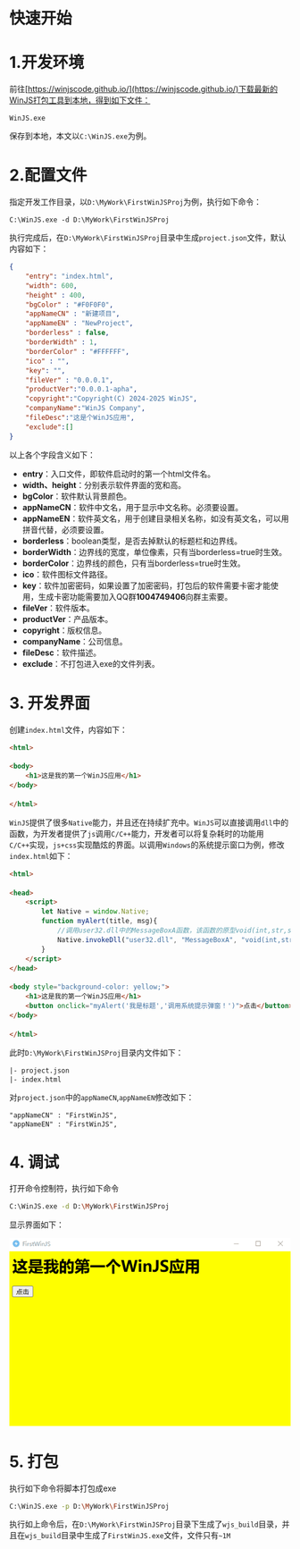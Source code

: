# 快速开始
# 1.开发环境
前往[https://winjscode.github.io/](https://winjscode.github.io/)下载最新的WinJS打包工具到本地，得到如下文件：
```
WinJS.exe
```
保存到本地，本文以`C:\WinJS.exe`为例。

# 2.配置文件
指定开发工作目录，以`D:\MyWork\FirstWinJSProj`为例，执行如下命令：
```
C:\WinJS.exe -d D:\MyWork\FirstWinJSProj
```
执行完成后，在`D:\MyWork\FirstWinJSProj`目录中生成`project.json`文件，默认内容如下：
```json
{
	"entry": "index.html",
	"width": 600,
	"height" : 400,
	"bgColor" : "#F0F0F0",
	"appNameCN" : "新建项目",
	"appNameEN" : "NewProject",
	"borderless" : false,
	"borderWidth" : 1,
	"borderColor" : "#FFFFFF",
	"ico" : "",
    "key": "",
	"fileVer" : "0.0.0.1",
	"productVer":"0.0.0.1-apha",
	"copyright":"Copyright(C) 2024-2025 WinJS",
    "companyName":"WinJS Company",
    "fileDesc":"这是个WinJS应用",
	"exclude":[]
}
```
以上各个字段含义如下：
- **entry**：入口文件，即软件启动时的第一个html文件名。
- **width、height**：分别表示软件界面的宽和高。
- **bgColor**：软件默认背景颜色。
- **appNameCN**：软件中文名，用于显示中文名称。必须要设置。
- **appNameEN**：软件英文名，用于创建目录相关名称，如没有英文名，可以用拼音代替，必须要设置。
- **borderless**：boolean类型，是否去掉默认的标题栏和边界线。
- **borderWidth**：边界线的宽度，单位像素，只有当borderless=true时生效。
- **borderColor**：边界线的颜色，只有当borderless=true时生效。
- **ico**：软件图标文件路径。
- **key**：软件加密密码，如果设置了加密密码，打包后的软件需要卡密才能使用，生成卡密功能需要加入QQ群**1004749406**向群主索要。
- **fileVer**：软件版本。
- **productVer**：产品版本。
- **copyright**：版权信息。
- **companyName**：公司信息。
- **fileDesc**：软件描述。
- **exclude**：不打包进入exe的文件列表。


# 3. 开发界面
创建`index.html`文件，内容如下：
```html
<html>

<body>
    <h1>这是我的第一个WinJS应用</h1>
</body>

</html>
```
`WinJS`提供了很多`Native`能力，并且还在持续扩充中。`WinJS`可以直接调用`dll`中的函数，为开发者提供了`js`调用`C/C++`能力，开发者可以将复杂耗时的功能用`C/C++`实现，`js+css`实现酷炫的界面。以调用`Windows`的系统提示窗口为例，修改`index.html`如下：
```html
<html>

<head>
    <script>
        let Native = window.Native;
        function myAlert(title, msg){
            //调用user32.dll中的MessageBoxA函数，该函数的原型void(int,str,str,int)，后面传入4个参数
            Native.invokeDll("user32.dll", "MessageBoxA", "void(int,str,str,int)", 0, msg, title , 64);
        }
    </script>
</head>

<body style="background-color: yellow;">
    <h1>这是我的第一个WinJS应用</h1>
    <button onclick="myAlert('我是标题','调用系统提示弹窗！')">点击</button>
</body>

</html>
```

此时`D:\MyWork\FirstWinJSProj`目录内文件如下：
```
|- project.json
|- index.html
```
对`project.json`中的`appNameCN`,`appNameEN`修改如下：

```
"appNameCN" : "FirstWinJS",
"appNameEN" : "FirstWinJS",
```




# 4. 调试
打开命令控制符，执行如下命令

```bash
C:\WinJS.exe -d D:\MyWork\FirstWinJSProj
```

显示界面如下：

![运行界面](./imgs/first_proj.gif)

# 5. 打包
执行如下命令将脚本打包成exe
```bash
C:\WinJS.exe -p D:\MyWork\FirstWinJSProj
```
执行如上命令后，在`D:\MyWork\FirstWinJSProj`目录下生成了`wjs_build`目录，并且在`wjs_build`目录中生成了`FirstWinJS.exe`文件，文件只有`~1M`